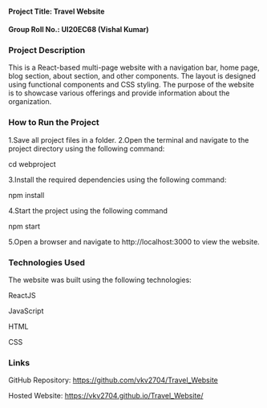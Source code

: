 #### Project Title: Travel Website

#### Group Roll No.: UI20EC68 (Vishal Kumar)

### Project Description
This is a React-based multi-page website with a navigation bar, home page, blog section, about section, and other components. The layout is designed using functional components and CSS styling. The purpose of the website is to showcase various offerings and provide information about the organization.

### How to Run the Project
1.Save all project files in a folder.
2.Open the terminal and navigate to the project directory using the following command:

cd webproject

3.Install the required dependencies using the following command:

npm install

4.Start the project using the following command

npm start

5.Open a browser and navigate to http://localhost:3000 to view the website.

### Technologies Used
The website was built using the following technologies:

ReactJS

JavaScript

HTML

CSS

### Links

GitHub Repository: https://github.com/vkv2704/Travel_Website

Hosted Website: https://vkv2704.github.io/Travel_Website/











